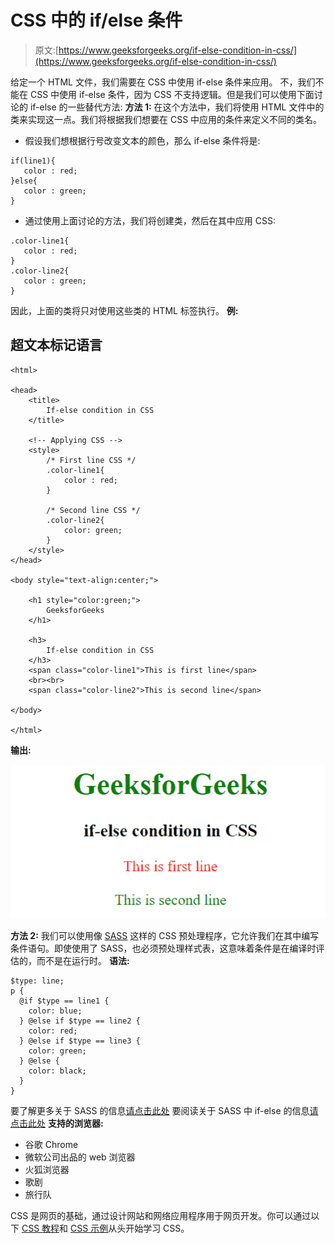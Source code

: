 # CSS 中的 if/else 条件

> 原文:[https://www.geeksforgeeks.org/if-else-condition-in-css/](https://www.geeksforgeeks.org/if-else-condition-in-css/)

给定一个 HTML 文件，我们需要在 CSS 中使用 if-else 条件来应用。
不，我们不能在 CSS 中使用 if-else 条件，因为 CSS 不支持逻辑。但是我们可以使用下面讨论的 if-else 的一些替代方法:
**方法 1:** 在这个方法中，我们将使用 HTML 文件中的类来实现这一点。我们将根据我们想要在 CSS 中应用的条件来定义不同的类名。

*   假设我们想根据行号改变文本的颜色，那么 if-else 条件将是:

```
if(line1){
   color : red;
}else{
   color : green;
}
```

*   通过使用上面讨论的方法，我们将创建类，然后在其中应用 CSS:

```
.color-line1{
   color : red;
}
.color-line2{
   color : green;
}
```

因此，上面的类将只对使用这些类的 HTML 标签执行。
**例:**

## 超文本标记语言

```
<html> 

<head> 
    <title> 
        If-else condition in CSS
    </title> 

    <!-- Applying CSS -->
    <style>
        /* First line CSS */
        .color-line1{
            color : red;
        }

        /* Second line CSS */
        .color-line2{
            color: green;
        }
    </style>
</head> 

<body style="text-align:center;"> 

    <h1 style="color:green;"> 
        GeeksforGeeks 
    </h1> 

    <h3> 
        If-else condition in CSS
    </h3>
    <span class="color-line1">This is first line</span>
    <br><br>
    <span class="color-line2">This is second line</span>

</body> 

</html> 

```

**输出:**

![](img/ee8c3f149a9d3e157e5f02d8a49c72bf.png)

**方法 2:** 我们可以使用像 [SASS](https://sass-lang.com/) 这样的 CSS 预处理程序，它允许我们在其中编写条件语句。即使使用了 SASS，也必须预处理样式表，这意味着条件是在编译时评估的，而不是在运行时。
**语法:**

```
$type: line;
p {
  @if $type == line1 {
    color: blue;
  } @else if $type == line2 {
    color: red;
  } @else if $type == line3 {
    color: green;
  } @else {
    color: black;
  }
}
```

要了解更多关于 SASS 的信息[请点击此处](https://www.geeksforgeeks.org/css-preprocessor-sass/)
要阅读关于 SASS 中 if-else 的信息[请点击此处](https://www.geeksforgeeks.org/sass-if-and-else/)
**支持的浏览器:**

*   谷歌 Chrome
*   微软公司出品的 web 浏览器
*   火狐浏览器
*   歌剧
*   旅行队

CSS 是网页的基础，通过设计网站和网络应用程序用于网页开发。你可以通过以下 [CSS 教程](https://www.geeksforgeeks.org/css-tutorials/)和 [CSS 示例](https://www.geeksforgeeks.org/css-examples/)从头开始学习 CSS。